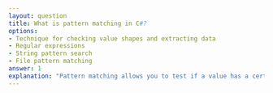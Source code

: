 ```yaml
---
layout: question
title: What is pattern matching in C#?
options:
- Technique for checking value shapes and extracting data
- Regular expressions
- String pattern search
- File pattern matching
answer: 1
explanation: "Pattern matching allows you to test if a value has a certain shape and extract information from the value when it does."
---
```


